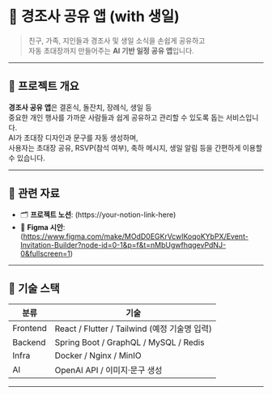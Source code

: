 # 💌 경조사 공유 앱 (with 생일)

> 친구, 가족, 지인들과 경조사 및 생일 소식을 손쉽게 공유하고  
> 자동 초대장까지 만들어주는 **AI 기반 일정 공유 앱**입니다.

---

## 📘 프로젝트 개요

**경조사 공유 앱**은 결혼식, 돌잔치, 장례식, 생일 등  
중요한 개인 행사를 가까운 사람들과 쉽게 공유하고 관리할 수 있도록 돕는 서비스입니다.  
AI가 초대장 디자인과 문구를 자동 생성하며,  
사용자는 초대장 공유, RSVP(참석 여부), 축하 메시지, 생일 알림 등을 간편하게 이용할 수 있습니다.

---

## 🔗 관련 자료

- 🗂️ **프로젝트 노션**: (https://your-notion-link-here)
- 🎨 **Figma 시안**: (https://www.figma.com/make/MOdD0EGKrVcwlKoqoKYbPX/Event-Invitation-Builder?node-id=0-1&p=f&t=nMbUgwfhqgevPdNJ-0&fullscreen=1)

---

## 🧱 기술 스택

| 분류 | 기술 |
|------|------|
| Frontend | React / Flutter / Tailwind (예정 기술명 입력) |
| Backend | Spring Boot / GraphQL / MySQL / Redis |
| Infra | Docker / Nginx / MinIO |
| AI | OpenAI API / 이미지·문구 생성 |

---